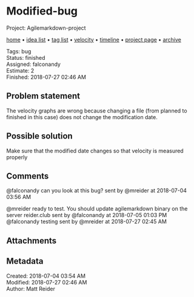 # Modified-bug

Project: Agilemarkdown-project

[home](../index.md) • [idea list](../ideas.md) • [tag list](../tags.md) • [velocity](../velocity.md) • [timeline](../timeline.md) • [project page](../agilemarkdown-project.md) • [archive](archive.md)

Tags: bug  
Status: finished  
Assigned: falconandy  
Estimate: 2  
Finished: 2018-07-27 02:46 AM  

## Problem statement

The velocity graphs are wrong because changing a file (from planned to finished in this case) does not change the modification date.

## Possible solution

Make sure that the modified date changes so that velocity is measured properly

## Comments

@falconandy can you look at this bug?
sent by @mreider at 2018-07-04 03:56 AM

@mreider ready to test. You should update agilemarkdown binary on the server reider.club
sent by @falconandy at 2018-07-05 01:03 PM
@falconandy testing
sent by @mreider at 2018-07-27 02:45 AM






## Attachments


## Metadata

Created: 2018-07-04 03:54 AM  
Modified: 2018-07-27 02:46 AM  
Author: Matt Reider  
